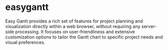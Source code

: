 # easygantt
Easy Gantt provides a rich set of features for project planning and visualization directly within a web browser, without requiring any server-side processing. It focuses on user-friendliness and extensive customization options to tailor the Gantt chart to specific project needs and visual preferences.
